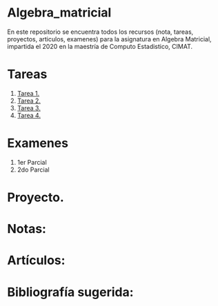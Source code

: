 # Algebra_matricial
En este repositorio se encuentra todos los recursos (nota, tareas, proyectos, articulos, examenes) para la asignatura en Algebra Matricial, impartida el 2020 en la maestría de Computo Estadistico, CIMAT.

# Tareas
1. [Tarea 1.](tareas/Tarea_1)
2. [Tarea 2.](tareas/Tarea_2)
3. [Tarea 3.](tareas/Tarea_3)
4. [Tarea 4.](tareas/Tarea_4)


# Examenes
1. 1er Parcial 
2. 2do Parcial
# Proyecto.
# Notas:
# Artículos:
# Bibliografía sugerida:
